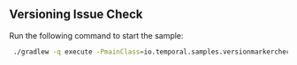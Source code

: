 ## Versioning Issue Check

Run the following command to start the sample:

```bash
 ./gradlew -q execute -PmainClass=io.temporal.samples.versionmarkercheck.VersionMarkerCheckStarter
```
